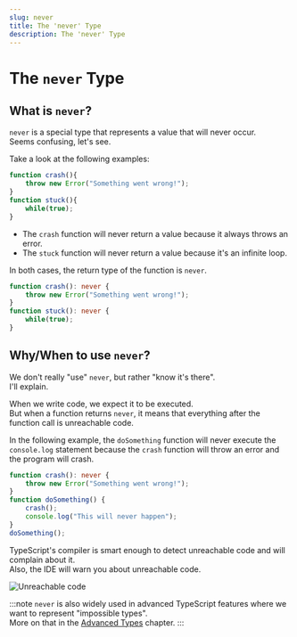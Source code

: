 ```yaml
---
slug: never
title: The 'never' Type
description: The 'never' Type
---
```


# The `never` Type
## What is `never`?
`never` is a special type that represents a value that will never occur.  
Seems confusing, let's see.

Take a look at the following examples:

```ts
function crash(){
    throw new Error("Something went wrong!");
}
function stuck(){
    while(true);
}
```

- The `crash` function will never return a value because it always throws an error. 
- The `stuck` function will never return a value because it's an infinite loop.

In both cases, the return type of the function is `never`.

```ts
function crash(): never {
    throw new Error("Something went wrong!");
}
function stuck(): never {
    while(true);
}
```


## Why/When to use `never`?

We don't really "use" `never`, but rather "know it's there".  
I'll explain.

When we write code, we expect it to be executed.  
But when a function returns `never`, it means that everything after the function call is unreachable code.


In the following example, the `doSomething` function will never execute the `console.log` statement because the `crash` function will throw an error and the program will crash.
```ts
function crash(): never {
    throw new Error("Something went wrong!");
}
function doSomething() {
    crash();
    console.log("This will never happen");
}
doSomething();
```
TypeScript's compiler is smart enough to detect unreachable code and will complain about it.  
Also, the IDE will warn you about unreachable code.

![Unreachable code](/assets/16-fig_1.png)

:::note 
`never` is also widely used in advanced TypeScript features where we want to represent "impossible types".   
More on that in the [Advanced Types](#todo) chapter.
:::